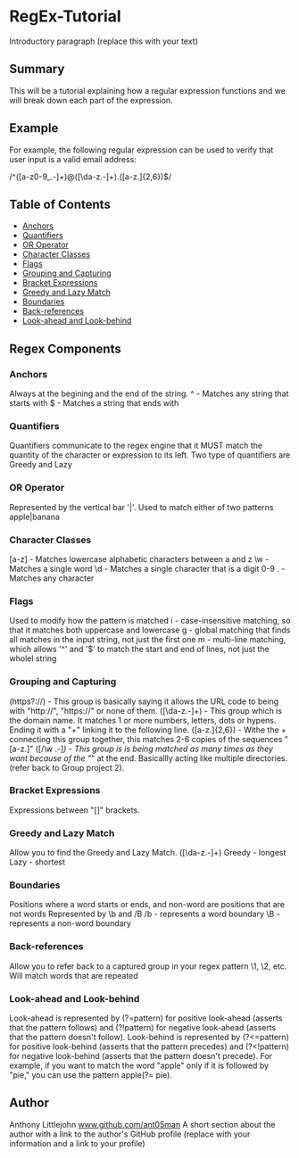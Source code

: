 # RegEx-Tutorial

Introductory paragraph (replace this with your text)

## Summary

This will be a tutorial explaining how a regular expression functions and we will break down each part of the expression.

## Example

For example, the following regular expression can be used to verify that user input is a valid email address:

/^([a-z0-9_\.-]+)@([\da-z\.-]+)\.([a-z\.]{2,6})$/

## Table of Contents

- [Anchors](#anchors)
- [Quantifiers](#quantifiers)
- [OR Operator](#or-operator)
- [Character Classes](#character-classes)
- [Flags](#flags)
- [Grouping and Capturing](#grouping-and-capturing)
- [Bracket Expressions](#bracket-expressions)
- [Greedy and Lazy Match](#greedy-and-lazy-match)
- [Boundaries](#boundaries)
- [Back-references](#back-references)
- [Look-ahead and Look-behind](#look-ahead-and-look-behind)

## Regex Components

### Anchors
Always at the begining and the end of the string.
^ - Matches any string that starts with
$ - Matches a string that ends with

### Quantifiers
Quantifiers communicate to the regex engine that it MUST match the quantity of the character or expression to its left. Two type of quantifiers are Greedy and Lazy

### OR Operator
Represented by the vertical bar '|'. Used to match either of two patterns
apple|banana

### Character Classes
[a-z] - Matches lowercase alphabetic characters between a and z
\w - Matches a single word
\d - Matches a single character that is a digit 0-9
. - Matches any character

### Flags
Used to modify how the pattern is matched
i - case-insensitive matching, so that it matches both uppercase and lowercase
g - global matching that finds all matches in the input string, not just the first one
m - multi-line matching, which allows '^' and '$'  to match the start and end of lines, not just the wholel string

### Grouping and Capturing
(https?:\/\/) - This group is basically saying it allows the URL code to being with "http://", "https://" or none of them.
([\da-z\.-]+) - This group which is the domain name. It matches 1 or more numbers, letters, dots or hypens. Ending it with a "+" linking it to the following line.
([a-z\.]{2,6}) - Withe the + connecting this group together, this matches 2-6 copies of the sequences "[a-z\.]"
([\/\w \.-]*) - This group is is being matched as many times as they want because of the "*" at the end. Basicallly acting like multiple directories. (refer back to Group project 2).

### Bracket Expressions
Expressions between "[]" brackets.

### Greedy and Lazy Match
Allow you to find the Greedy and Lazy Match.
([\da-z\.-]+) 
Greedy - longest
Lazy - shortest
### Boundaries
Positions where a word starts or ends, and non-word are positions that are not words
Represented by \b and /B
/b - represents a word boundary
\B - represents a non-word boundary

### Back-references
Allow you to refer back to a captured group in your regex pattern
\1, \2, etc.
Will match words that are repeated

### Look-ahead and Look-behind
Look-ahead is represented by (?=pattern) for positive look-ahead (asserts that the pattern follows) and (?!pattern) for negative look-ahead (asserts that the pattern doesn't follow).
Look-behind is represented by (?<=pattern) for positive look-behind (asserts that the pattern precedes) and (?<!pattern) for negative look-behind (asserts that the pattern doesn't precede).
For example, if you want to match the word "apple" only if it is followed by "pie," you can use the pattern apple(?= pie).

## Author
Anthony Littlejohn
www.github.com/ant05man
A short section about the author with a link to the author's GitHub profile (replace with your information and a link to your profile)
